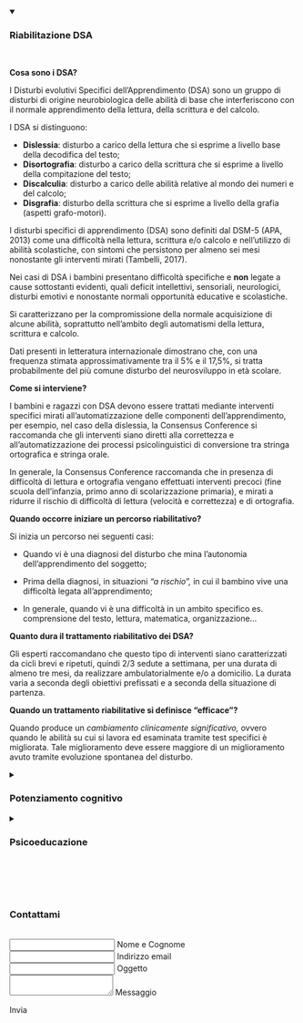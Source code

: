 <meta itemprop="description" name="description" content="{% if page.description %}{{ page.description | truncate: 160 }}{% else %}{{ site.description | truncate: 160  }}{% endif %}" />

<details open>
<summary><h3><b>Riabilitazione DSA</b></h3></summary>
<br>
<div class="tip" markdown="1">

**Cosa sono i DSA?**

I Disturbi evolutivi Specifici dell’Apprendimento (DSA) sono un gruppo di disturbi di origine neurobiologica delle abilità di base che interferiscono con il normale apprendimento della lettura, della scrittura e del calcolo.

I DSA si distinguono:
- **Dislessia**: disturbo a carico della lettura che si esprime a livello base della decodifica del testo;
- **Disortografia**: disturbo a carico della scrittura che si esprime a livello della compitazione del testo;
- **Discalculia**: disturbo a carico delle abilità relative al mondo dei numeri e del calcolo;
-  **Disgrafia**: disturbo della scrittura che si esprime a livello della grafia (aspetti grafo-motori).

I disturbi specifici di apprendimento (DSA) sono definiti dal DSM-5 (APA, 2013) come una difficoltà nella lettura, scrittura e/o calcolo e nell’utilizzo di abilità scolastiche, con sintomi che persistono per almeno sei mesi nonostante gli interventi mirati (Tambelli, 2017).

Nei casi di DSA i bambini presentano difficoltà specifiche e **non** legate a cause sottostanti evidenti, quali deficit intellettivi, sensoriali, neurologici, disturbi emotivi e nonostante normali opportunità educative e scolastiche.

Si caratterizzano per la compromissione della normale acquisizione di alcune abilità, soprattutto nell’ambito degli automatismi della lettura, scrittura e calcolo.

Dati presenti in letteratura internazionale dimostrano che, con una frequenza stimata approssimativamente tra il 5% e il 17,5%, si tratta probabilmente del più comune disturbo del neurosviluppo in età scolare. 

**Come si interviene?**

I bambini e ragazzi con DSA devono essere trattati mediante interventi specifici mirati all’automatizzazione delle componenti dell’apprendimento, per esempio, nel caso della dislessia, la Consensus Conference si raccomanda che gli interventi siano diretti alla correttezza e all’automatizzazione dei processi psicolinguistici di conversione tra stringa ortografica e stringa orale.

In generale, la Consensus Conference raccomanda che in presenza di difficoltà di lettura e ortografia vengano effettuati interventi precoci (fine scuola dell’infanzia, primo anno di scolarizzazione primaria), e mirati a ridurre il rischio di difficoltà di lettura (velocità e correttezza) e di ortografia.

**Quando occorre iniziare un percorso riabilitativo?**

Si inizia un percorso nei seguenti casi:

- Quando vi è una diagnosi del disturbo che mina l’autonomia dell’apprendimento del soggetto;

- Prima della diagnosi, in situazioni *“a rischio”,* in cui il bambino vive una difficoltà legata all’apprendimento;

- In generale, quando vi è una difficoltà in un ambito specifico  es. comprensione del testo, lettura, matematica, organizzazione…

**Quanto dura il trattamento riabilitativo dei DSA?**

Gli esperti raccomandano che questo tipo di interventi siano caratterizzati da cicli brevi e ripetuti, quindi 2/3 sedute a settimana, per una durata di almeno tre mesi, da realizzare ambulatorialmente e/o a domicilio. La durata varia a seconda degli obiettivi prefissati e a seconda della situazione di partenza.

**Quando un trattamento riabilitative si definisce “efficace”?**

Quando produce un *cambiamento clinicamente significativo,* ovvero quando le abilità su cui si lavora ed esaminata tramite test specifici è migliorata. Tale miglioramento deve essere maggiore di un miglioramento avuto tramite evoluzione spontanea del disturbo.
</div>
</details>
<details >
<summary><h3><b>Potenziamento cognitivo</b></h3></summary>
<br>
<div class="tip" markdown="1">
**Cos’è il potenziamento cognitivo?**
  
Il potenziamento cognitivo è un percorso riabilitativo in grado di scoprire e valorizzare le proprie risorse cognitive ed emotive. È un trattamento mirato a stimolare delle funzioni cognitive complesse, poste alla base della nostra vita di tutti i giorni.  
È un servizio di riabilitazione che punta a lavorare sulle funzioni cognitive deficitarie, promuovendo lo sviluppo armonico e migliorando le prestazioni cognitive dell’individuo.  
  
**Su cosa lavora?** 

Questo percorso agisce per esempio attraverso:  
  
- Supporto delle abilità di Apprendimento (lettura, scrittura, calcolo);  
- Potenziamento dell’Attenzione e concentrazione;  
- Potenziamento della Memoria;  
- Pianificazione;  
- Gestione dell’impulsività e potenziamento dell’autocontrollo;  
- Regolazione emotiva e gestione del comportamento;  
- Potenziamento Memoria di lavoro e delle funzioni esecutive.
  
Il percorso viene progettato e realizzato sulla base delle specifiche esigenze del bambino nonché sulla base delle valutazioni effettuate.  
  
Il trattamento di potenziamento agisce mediante degli esercizi specifici per la persona mirati sulle abilità cognitive deficitarie, al fine di incrementare le aree di fragilità e valorizzare i punti di forza.  
  
**Ha un fondamento scientifico?**  
  
Il presupposto scientifico su cui si fonda il potenziamento cognitivo risiede nel concetto di neuroplasticità cerebrale, ovvero la capacità del soggetto di modificarsi in risposta all’esperienza ambientale e relazionale vissuta.  
La finestra temporale in cui vi è un’elevata quota di plasticità cerebrale è l’età evolutiva, momento particolare in cui una facoltà neuropsicologica risulta essere estremamente flessibile e malleabile ad un trattamento, in vista di un miglioramento nello sviluppo globale del soggetto.  
  
**In quali casi è utile un intervento di potenziamento cognitivo?**  
  
È utile in tutti quei casi in cui bambini o ragazzi presentano:  
- Difficoltà di apprendimenti (DSA);  
- Ritardo cognitivo;  
- Disregolazione emotiva;  
- Difficoltà comportamentali;  
- Difficoltà nella pianificazione;  
- Migliorare i tempi e la qualità dell’attenzione;  
- Gestione dell’aggressività/impulsività/oppositività;  
- Disturbo dello spettro autistico;  
- ADHD;  
- Disturbo oppositivo provocatorio del comportamento;  
- Bisogni educativi speciali.  
  
**Quanto dura il potenziamento cognitivo?**  
  
È possibile effettuare una terapia individuale o di gruppo, uno o due volte la settimana a seconda degli obiettivi prefissati insieme.  
  
**Che ruolo hanno i genitori?**  
  
Come in ogni terapia i genitori saranno alleati fondamenti nonché co-terapeuti. In quanto, il loro compito sarà quello di supportare il bambino continuando il lavoro iniziato insieme, lavorando oltre le capacità attuali del soggetto e spingendolo verso quelle potenziali.  
Sostenendolo nello sviluppo armonico delle proprie competenze cognitive.
</div>

</details>
<details>
<summary><h3><b>Psicoeducazione</b></h3></summary>
<div class="tip" markdown="1">

L’intervento psicoeducativo si configura come un training cognitivo-comportamentale volto ad agire sulle fragilità dell’individuo al fine di promuovere comportamenti adattivi e funzionali e garantire lo sviluppo globale della personalità, tenendo conto dei propri punti di forza e di fragilità.

In età evolutiva, gli interventi psicoeducativi si applicano con successo a diverse condizioni di disagio, si rivolgono ai genitori e ai bambini/adolescenti. 
Le finalità sono di:

- Promuovere la conoscenza delle caratteristiche del disturbo o delle difficoltà presentate;

- Favorire la comprensione dei comportamenti messi in atto dal bambino/adolescente;

- Fornire **strategie volte alla gestione e modificazione del comportamento/pensiero/emozione disfunzionale**;

- Migliorare la qualità delle relazioni all’interno della famiglia e nel contesto in cui vive ed opera il soggetto;

- Favorire una comunicazione efficace, al fine di esprimere richieste in maniera positiva, e**sprimere emozioni e sentimenti** piacevoli o spiacevoli, promuovendo un ascolto attivo;

- Promuovere l’abilità di problem solving;

- Promuovere **l’autoregolazione emotiva**, sia per le emozioni piacevoli sia per quelle spiacevoli;

- Favorire la presa di prospettiva dell’altro (Teoria della mente);

- Allenare la **flessibilità cognitiva**;
- Incrementare l'autonomia del soggetto.

La metodologia utilizzata è l’Educazione Cognitivo Affettiva, ovvero un insieme di strategie psicoeducative  utilizzate per facilitare la comunicazione con i bambini ed i giovani adulti che hanno difficoltà sociali, comportamentali e/o cognitive.

L’Educazione Cognitivo Affettiva (CAT) è un metodo per stimolare e strutturare la conversazione tra le persone sui pensieri, le emozioni ed i comportamenti, usando un insieme  di strumenti e strategie volte alla  **gestione ed espressione di pensieri ed emozioni**.
</div>

</details>


<br>
<br>
<br>
<br>

<h3>Contattami</h3>
<link rel="stylesheet" href="https://maxcdn.bootstrapcdn.com/bootstrap/4.0.0/css/bootstrap.min.css" integrity="sha384-Gn5384xqQ1aoWXA+058RXPxPg6fy4IWvTNh0E263XmFcJlSAwiGgFAW/dAiS6JXm" crossorigin="anonymous">

<br>
<div class="row">
<!--Grid column-->
<div class="col-md-9 mb-md-0 mb-5">
    <form id="contact-form" name="contact-form" action="https://formspree.io/f/xlezjgoa" method="POST">

<!--Grid row-->
<div class="row">

<!--Grid column-->
<div class="col-md-6">
    <div class="md-form mb-0">
        <input type="text" id="name" name="name" class="form-control">
        <label for="name" class="">Nome e Cognome</label>
    </div>
</div>
<!--Grid column-->

<!--Grid column-->
<div class="col-md-6">
    <div class="md-form mb-0">
        <input type="text" id="email" name="email" class="form-control">
        <label for="email" class="">Indirizzo email</label>
    </div>
</div>
<!--Grid column-->

</div>
<!--Grid row-->

<!--Grid row-->
<div class="row">
    <div class="col-md-12">
        <div class="md-form mb-0">
            <input type="text" id="subject" name="subject" class="form-control">
            <label for="subject" class="">Oggetto</label>
        </div>
    </div>
</div>
<!--Grid row-->

<!--Grid row-->
<div class="row">

<!--Grid column-->
<div class="col-md-12">

<div class="md-form">
    <textarea type="text" id="message" name="message" rows="2" class="form-control md-textarea"></textarea>
    <label for="message">Messaggio</label>
</div>

</div>
</div>
<!--Grid row-->

</form>

<div class="text-center text-md-left">
    <a class="btn btn-primary" color="#FFFFFF" onclick="document.getElementById('contact-form').submit();">Invia</a>
</div>
<div class="status"></div>
</div>
<!--Grid column-->


</div>
